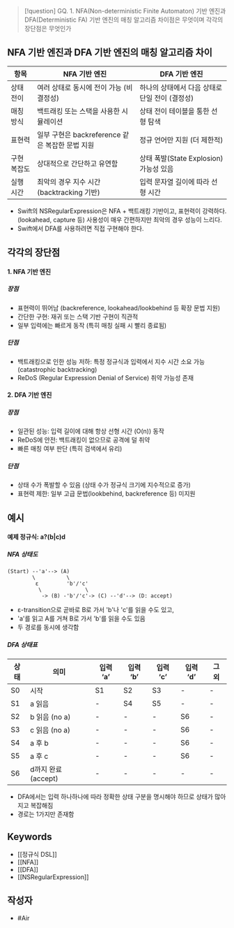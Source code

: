 >[!question]
>GQ. 1. NFA(Non-deterministic Finite Automaton) 기반 엔진과 DFA(Deterministic FA) 기반 엔진의 매칭 알고리즘 차이점은 무엇이며 각각의 장단점은 무엇인가

## NFA 기반 엔진과 DFA 기반 엔진의 매칭 알고리즘 차이

| 항목     | NFA 기반 엔진                         | DFA 기반 엔진                     |
| ------ | --------------------------------- | ----------------------------- |
| 상태 전이  | 여러 상태로 동시에 전이 가능 (비결정성)           | 하나의 상태에서 다음 상태로 단일 전이 (결정성)   |
| 매칭 방식  | 백트래킹 또는 스택을 사용한 시뮬레이션             | 상태 전이 테이블을 통한 선형 탐색           |
| 표현력    | 일부 구현은 backreference 같은 복잡한 문법 지원 | 정규 언어만 지원 (더 제한적)             |
| 구현 복잡도 | 상대적으로 간단하고 유연함                    | 상태 폭발(State Explosion) 가능성 있음 |
| 실행 시간  | 최악의 경우 지수 시간 (backtracking 기반)    | 입력 문자열 길이에 따라 선형 시간           |
- Swift의 NSRegularExpression은 NFA + 백트래킹 기반이고, 표현력이 강력하다. (lookahead, capture 등) 사용성이 매우 간편하지만 최악의 경우 성능이 느리다.
- Swift에서 DFA를 사용하려면 직접 구현해야 한다.

## 각각의 장단점
#### 1. NFA 기반 엔진
##### 장점
- 표현력이 뛰어남 (backreference, lookahead/lookbehind 등 확장 문법 지원)
- 간단한 구현: 재귀 또는 스택 기반 구현이 직관적
- 일부 입력에는 빠르게 동작 (특히 매칭 실패 시 빨리 종료됨)

##### 단점
- 백트래킹으로 인한 성능 저하: 특정 정규식과 입력에서 지수 시간 소요 가능 (catastrophic backtracking)
- ReDoS (Regular Expression Denial of Service) 취약 가능성 존재

#### 2. DFA 기반 엔진
##### 장점
- 일관된 성능: 입력 길이에 대해 항상 선형 시간 (O(n)) 동작
- ReDoS에 안전: 백트래킹이 없으므로 공격에 덜 취약
- 빠른 매칭 여부 판단 (특히 검색에서 유리)
##### 단점
- 상태 수가 폭발할 수 있음 (상태 수가 정규식 크기에 지수적으로 증가)
- 표현력 제한: 일부 고급 문법(lookbehind, backreference 등) 미지원

## 예시
#### 예제 정규식: a?(b|c)d
##### NFA 상태도
```
(Start) --'a'--> (A)
        \          \
         ε         'b'/'c'
          \              \
           -> (B) -'b'/'c'-> (C) --'d'--> (D: accept)
```
- ε-transition으로 곧바로 B로 가서 'b'나 'c'를 읽을 수도 있고,
- 'a'를 읽고 A를 거쳐 B로 가서 'b'를 읽을 수도 있음
- 두 경로를 동시에 생각함

##### DFA 상태표
| 상태  | 의미              | 입력 ‘a’ | 입력 ‘b’ | 입력 ‘c’ | 입력 ‘d’ | 그 외 |
| --- | --------------- | ------ | ------ | ------ | ------ | --- |
| S0  | 시작              | S1     | S2     | S3     | -      | -   |
| S1  | a 읽음            | -      | S4     | S5     | -      | -   |
| S2  | b 읽음 (no a)     | -      | -      | -      | S6     | -   |
| S3  | c 읽음 (no a)     | -      | -      | -      | S6     | -   |
| S4  | a 후 b           | -      | -      | -      | S6     | -   |
| S5  | a 후 c           | -      | -      | -      | S6     | -   |
| S6  | d까지 완료 (accept) | -      | -      | -      | -      | -   |
- DFA에서는 입력 하나하나에 따라 정확한 상태 구분을 명시해야 하므로 상태가 많아지고 복잡해짐
- 경로는 1가지만 존재함

## Keywords
- [[정규식 DSL]]
- [[NFA]]
- [[DFA]]
- [[NSRegularExpression]]

## 작성자
- #Air 